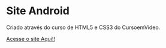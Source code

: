 # **Site Android** 

Criado através do curso de HTML5 e CSS3 do CursoemVideo.

[Acesse o site Aqui!!](https://hevehespanhol.github.io/siteAndroid/)